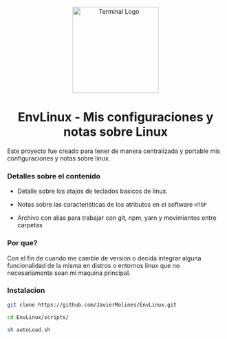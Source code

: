 <p align="center">
    <img width="200" alt="Terminal Logo" src="https://cdn.pixabay.com/photo/2013/07/13/13/41/bash-161382_960_720.png">
</p>

<h1 align="center">EnvLinux - Mis configuraciones y notas sobre Linux</h1>

Este proyecto fue creado para tener de manera centralizada y portable mis configuraciones y notas
sobre linux.

### Detalles sobre el contenido

- Detalle sobre los atajos de teclados basicos de linux.

- Notas sobre las caracteristicas de los atributos en el software `HTOP`

- Archivo con alias para trabajar con git, npm, yarn y movimientos entre carpetas

### Por que?

Con el fin de cuando me cambie de version o decida integrar alguna funcionalidad de la misma en
distros o entornos linux que no necesariamente sean mi maquina principal.

### Instalacion

```sh
git clone https://github.com/JavierMolines/EnvLinux.git
```

```sh
cd EnvLinux/scripts/
```

```sh
sh autoLoad.sh
```
